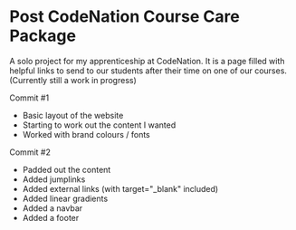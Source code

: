 # Post CodeNation Course Care Package
A solo project for my apprenticeship at CodeNation. 
It is a page filled with helpful links to send to our students after their time on one of our courses. 
(Currently still a work in progress)

Commit #1

- Basic layout of the website
- Starting to work out the content I wanted
- Worked with brand colours / fonts

Commit #2

- Padded out the content
- Added jumplinks
- Added external links (with target="_blank" included)
- Added linear gradients
- Added a navbar
- Added a footer
